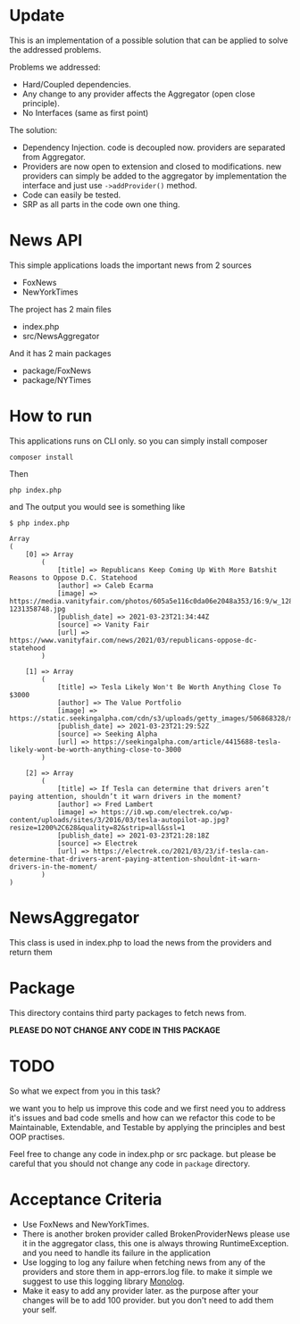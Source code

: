 # Update
This is an implementation of a possible solution that can be applied to solve the addressed problems.

Problems we addressed:
- Hard/Coupled dependencies.
- Any change to any provider affects the Aggregator  (open close principle).
- No Interfaces (same as first point)

The solution:
- Dependency Injection. code is decoupled now. providers are separated from Aggregator.
- Providers are now open to extension and closed to modifications. new providers can simply be added to the aggregator by implementation the interface and just use `->addProvider()` method.
- Code can easily be tested.
- SRP as all parts in the code own one thing.

# News API

This simple applications loads the important news from 2 sources
- FoxNews
- NewYorkTimes

The project has 2 main files
- index.php
- src/NewsAggregator

And it has 2 main packages
- package/FoxNews
- package/NYTimes

# How to run
This applications runs on CLI only. so you can simply install composer
```shell script
composer install
``` 
Then
```shell script
php index.php
```

and The output you would see is something like 
```shell script
$ php index.php

Array
(
    [0] => Array
        (
            [title] => Republicans Keep Coming Up With More Batshit Reasons to Oppose D.C. Statehood
            [author] => Caleb Ecarma
            [image] => https://media.vanityfair.com/photos/605a5e116c0da06e2048a353/16:9/w_1280,c_limit/GettyImages-1231358748.jpg
            [publish_date] => 2021-03-23T21:34:44Z
            [source] => Vanity Fair
            [url] => https://www.vanityfair.com/news/2021/03/republicans-oppose-dc-statehood
        )

    [1] => Array
        (
            [title] => Tesla Likely Won't Be Worth Anything Close To $3000
            [author] => The Value Portfolio
            [image] => https://static.seekingalpha.com/cdn/s3/uploads/getty_images/506868328/medium_image_506868328.jpg
            [publish_date] => 2021-03-23T21:29:52Z
            [source] => Seeking Alpha
            [url] => https://seekingalpha.com/article/4415688-tesla-likely-wont-be-worth-anything-close-to-3000
        )

    [2] => Array
        (
            [title] => If Tesla can determine that drivers aren’t paying attention, shouldn’t it warn drivers in the moment?
            [author] => Fred Lambert
            [image] => https://i0.wp.com/electrek.co/wp-content/uploads/sites/3/2016/03/tesla-autopilot-ap.jpg?resize=1200%2C628&quality=82&strip=all&ssl=1
            [publish_date] => 2021-03-23T21:28:18Z
            [source] => Electrek
            [url] => https://electrek.co/2021/03/23/if-tesla-can-determine-that-drivers-arent-paying-attention-shouldnt-it-warn-drivers-in-the-moment/
        )
)
```


# NewsAggregator
This class is used in index.php to load the news from the providers and return them

# Package
This directory contains third party packages to fetch news from. 

**PLEASE DO NOT CHANGE ANY CODE IN THIS PACKAGE**


# TODO

So what we expect from you in this task? 

we want you to help us improve this code and we first need you to address it's issues and bad code smells and how can we refactor this code to be Maintainable, Extendable, and Testable by applying the principles and best OOP practises.

Feel free to change any code in index.php or src package. but please be careful that you should not change any code in `package` directory.

# Acceptance Criteria

- Use FoxNews and NewYorkTimes.
- There is another broken provider called BrokenProviderNews please use it in the aggregator class, this one is always throwing RuntimeException. and you need to handle its failure in the application
- Use logging to log any failure when fetching news from any of the providers and store them in app-errors.log file. to make it simple we suggest to use this logging library [Monolog](https://github.com/Seldaek/monolog).
- Make it easy to add any provider later. as the purpose after your changes will be to add 100 provider. but you don't need to add them your self.